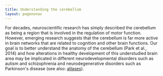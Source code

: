 ```yaml
---
title: Understanding the cerebellum 
layout: pagenonav
---
```


For decades, neuroscientific research has simply described the cerebellum as being a region that is involved in the regulation of motor function.
However, emerging research suggests that the cerebellum is far more active in brain networks that are related to cognition and other brain functions.
Our goal is to better understand the anatomy of the cerebellum  (Park et al., 2014) and how alterations in healthy development of this understudied brain area may be implicated in different neurodevelopmental disorders such as autism and schizophrenia and neurodegenerative disorders such as Parkinson's disease (see also: [atlases](/atlases/Cerebellum/)).
